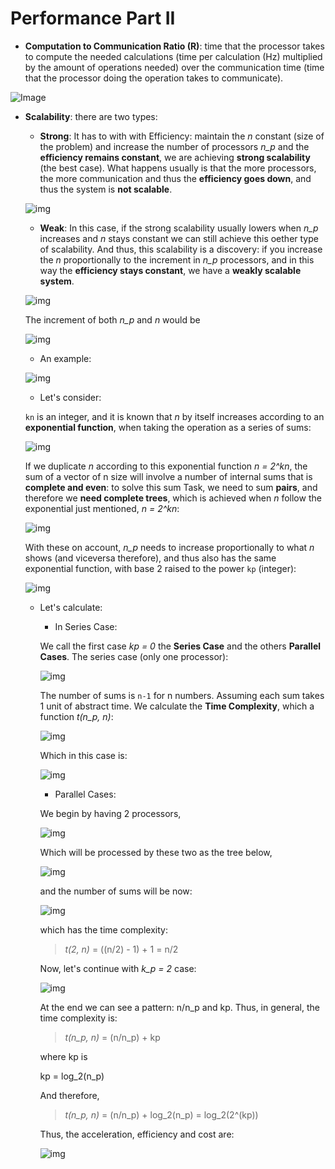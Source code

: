 # Performance Part II

- **Computation to Communication Ratio (R)**: time that the processor takes to compute the needed calculations (time per calculation (Hz) multiplied by the amount of operations needed) over the communication time (time that the processor doing the operation takes to communicate).

![Image](res/1.png)

- **Scalability**: there are two types:

    - **Strong**: It has to with with Efficiency: maintain the *n* constant (size of the problem) and increase the number of processors *n_p* and the **efficiency remains constant**, we are achieving **strong scalability** (the best case). What happens usually is that the more processors, the more communication and thus the **efficiency goes down**, and thus the system is **not scalable**.

    ![img](res/2.png)

    - **Weak**: In this case, if the strong scalability usually lowers when *n_p* increases and *n* stays constant we can still achieve this oether type of scalability. And thus, this scalability is a discovery: if you increase the *n* proportionally to the increment in *n_p* processors, and in this way the **efficiency stays constant**, we have a **weakly scalable system**.

    ![img](res/4.png)

    The increment of both *n_p* and *n* would be

    ![img](res/3.png)

    - An example:

    ![img](res/5.png)

    - Let's consider:

    `kn` is an integer, and it is known that *n* by itself increases according to an **exponential function**, when taking the operation as a series of sums:

    ![img](res/6.png)

    If we duplicate *n* according to this exponential function *n = 2^kn*, the sum of a vector of n size will involve a number of internal sums that is **complete and even**: to solve this sum Task, we need to sum **pairs**, and therefore we **need complete trees**, which is achieved when *n* follow the exponential just mentioned, *n = 2^kn*: 

    ![img](res/7.png)

    With these on account, *n_p* needs to increase proportionally to what *n* shows (and viceversa therefore), and thus also has the same exponential function, with base 2 raised to the power `kp` (integer):

    ![img](res/8.png)

    - Let's calculate:

        - In Series Case:

        We call the first case *kp = 0* the **Series Case** and the others **Parallel Cases**. The series case (only one processor):

        ![img](res/9.png)

        The number of sums is `n-1` for n numbers. Assuming each sum takes 1 unit of abstract time. We calculate the **Time Complexity**, which a function *t(n_p, n)*:

        ![img](res/10.png)

        Which in this case is:

        ![img](res/11.png)
    
        - Parallel Cases:

        We begin by having 2 processors,

        ![img](res/12.png)

        Which will be processed by these two as the tree below, 

        ![img](res/13.png)

        and the number of sums will be now:

        ![img](res/14.png)

        which has the time complexity:

        > *t(2, n)* = ((n/2) - 1) + 1 = n/2

        Now, let's continue with *k_p = 2* case:

        ![img](res/15.png)

        At the end we can see a pattern: n/n_p and kp. Thus, in general, the time complexity is:

        > *t(n_p, n)* = (n/n_p) + kp

        where kp is

        kp = log_2(n_p)

        And therefore,

        > *t(n_p, n)* = (n/n_p) + log_2(n_p) = log_2(2^(kp))

        Thus, the acceleration, efficiency and cost are:

        ![img](res/16.png)